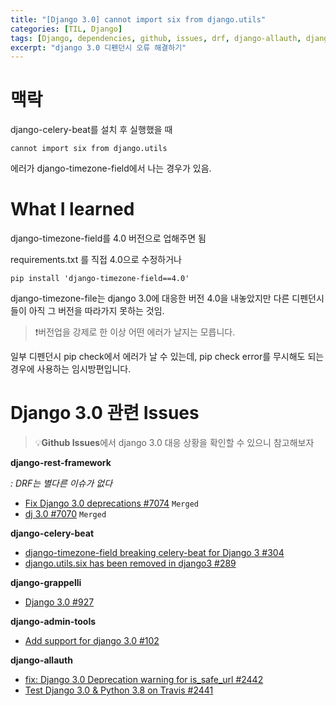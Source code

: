 ```yaml
---
title: "[Django 3.0] cannot import six from django.utils"
categories: [TIL, Django]
tags: [Django, dependencies, github, issues, drf, django-allauth, django-rest-framework, django-grappelli, django-celery-beat, django-admin-tools]
excerpt: "django 3.0 디펜던시 오류 해결하기"
---
```

# 맥락

django-celery-beat를 설치 후 실행했을 때

`cannot import six from django.utils`

에러가 django-timezone-field에서 나는 경우가 있음.

# What I learned

django-timezone-field를 4.0 버전으로 업해주면 됨

requirements.txt 를 직접 4.0으로 수정하거나

`pip install 'django-timezone-field==4.0'`

django-timezone-file는 django 3.0에 대응한 버전 4.0을 내놓았지만 다른 디펜던시들이 아직 그 버전을 따라가지 못하는 것임.

> ❗️버전업을 강제로 한 이상 어떤 에러가 날지는 모릅니다.

일부 디펜던시 pip check에서 에러가 날 수 있는데, pip check error를 무시해도 되는 경우에 사용하는 임시방편입니다. 

# Django 3.0 관련 Issues

> 💡**Github Issues**에서 django 3.0 대응 상황을 확인할 수 있으니 참고해보자

**django-rest-framework**

*: DRF는 별다른 이슈가 없다*

- [Fix Django 3.0 deprecations #7074](https://github.com/encode/django-rest-framework/pull/7074) `Merged`
- [dj 3.0 #7070](https://github.com/encode/django-rest-framework/pull/7070) `Merged`

**django-celery-beat**

- [django-timezone-field breaking celery-beat for Django 3 #304](https://github.com/celery/django-celery-beat/issues/304)
- [django.utils.six has been removed in django3 #289](https://github.com/celery/django-celery-beat/issues/289)

**django-grappelli**

- [Django 3.0 #927](https://github.com/sehmaschine/django-grappelli/issues/927)

**django-admin-tools**

- [Add support for django 3.0 #102](https://github.com/django-admin-tools/django-admin-tools/pull/102)

**django-allauth**

- [fix: Django 3.0 Deprecation warning for is_safe_url #2442](https://github.com/pennersr/django-allauth/pull/2442)
- [Test Django 3.0 & Python 3.8 on Travis #2441](https://github.com/pennersr/django-allauth/pull/2441)
